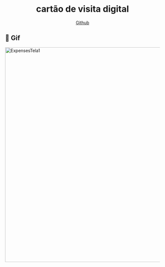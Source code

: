 <h1 align="center"> cartão de visita digital</h1>

</h1>
<p align="center">
   <a href="https://github.com/genivalc">
    </h1>Github</h1>
  </a>
</p>

## 📱 Gif #

<img alt="ExpensesTela1" title="#ExpensesTela1" src="./assets-github/imagens.gif" width="700px">